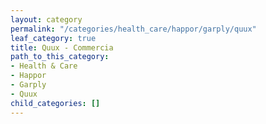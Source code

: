 ```yaml
---
layout: category
permalink: "/categories/health_care/happor/garply/quux"
leaf_category: true
title: Quux - Commercia
path_to_this_category:
- Health & Care
- Happor
- Garply
- Quux
child_categories: []
---
```

